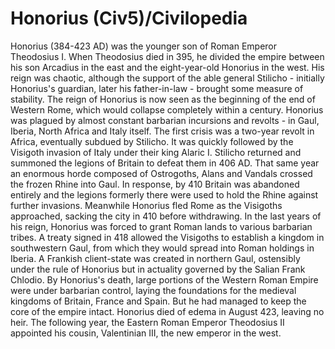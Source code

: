 # Honorius (Civ5)/Civilopedia

Honorius (384-423 AD) was the younger son of Roman Emperor Theodosius I. When Theodosius died in 395, he divided the empire between his son Arcadius in the east and the eight-year-old Honorius in the west. His reign was chaotic, although the support of the able general Stilicho - initially Honorius's guardian, later his father-in-law - brought some measure of stability. The reign of Honorius is now seen as the beginning of the end of Western Rome, which would collapse completely within a century.
Honorius was plagued by almost constant barbarian incursions and revolts - in Gaul, Iberia, North Africa and Italy itself. The first crisis was a two-year revolt in Africa, eventually subdued by Stilicho. It was quickly followed by the Visigoth invasion of Italy under their king Alaric I. Stilicho returned and summoned the legions of Britain to defeat them in 406 AD. That same year an enormous horde composed of Ostrogoths, Alans and Vandals crossed the frozen Rhine into Gaul. In response, by 410 Britain was abandoned entirely and the legions formerly there were used to hold the Rhine against further invasions. Meanwhile Honorius fled Rome as the Visigoths approached, sacking the city in 410 before withdrawing.
In the last years of his reign, Honorius was forced to grant Roman lands to various barbarian tribes. A treaty signed in 418 allowed the Visigoths to establish a kingdom in southwestern Gaul, from which they would spread into Roman holdings in Iberia. A Frankish client-state was created in northern Gaul, ostensibly under the rule of Honorius but in actuality governed by the Salian Frank Chlodio. By Honorius's death, large portions of the Western Roman Empire were under barbarian control, laying the foundations for the medieval kingdoms of Britain, France and Spain. But he had managed to keep the core of the empire intact. Honorius died of edema in August 423, leaving no heir. The following year, the Eastern Roman Emperor Theodosius II appointed his cousin, Valentinian III, the new emperor in the west.